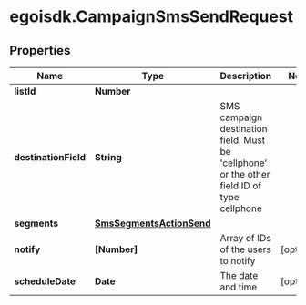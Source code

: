 # egoisdk.CampaignSmsSendRequest

## Properties

Name | Type | Description | Notes
------------ | ------------- | ------------- | -------------
**listId** | **Number** |  | 
**destinationField** | **String** | SMS campaign destination field. Must be &#39;cellphone&#39; or the other field ID of type                                 cellphone | 
**segments** | [**SmsSegmentsActionSend**](SmsSegmentsActionSend.md) |  | 
**notify** | **[Number]** | Array of IDs of the users to notify | [optional] 
**scheduleDate** | **Date** | The date and time | [optional] 


